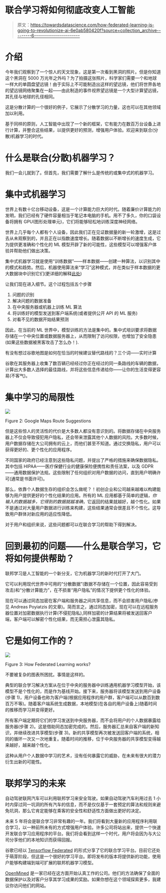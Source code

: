 # 联合学习将如何彻底改变人工智能

> 原文：<https://towardsdatascience.com/how-federated-learning-is-going-to-revolutionize-ai-6e0ab580420f?source=collection_archive---------6----------------------->

# 介绍

今年我们观察到了一个惊人的天文现象，这是第一次看到黑洞的照片。但是你知道这个黑洞在 5000 万光年之外吗？为了拍摄这张照片，科学家们需要一个和地球一样大的单圆盘望远镜！由于实际上不可能制造出这样的望远镜，他们将世界各地的望远镜网络聚集在一起——由此制造的事件视界望远镜是一个大型计算望远镜，其孔径与地球的孔径相同。

这是分散计算的一个很好的例子，它展示了分散学习的力量，这也可以在其他领域加以利用。

基于同样的原则，人工智能中出现了一个新的框架，它有能力在数百万台设备上进行计算，并整合这些结果，以提供更好的预测，增强用户体验。欢迎来到联合(分散)机器学习的时代。

# 什么是联合(分散)机器学习？

我们一会儿就到了。但首先，我们需要了解什么是传统的或集中式的机器学习。

# 集中式机器学习

世界上有数十亿台移动设备，这是一个计算能力巨大的时代。随着廉价计算能力的发明，我们已经有了硬件容量相当于笔记本电脑的手机。用不了多久，你的口袋设备将拥有 GPU(图形处理单元)，它们将能够轻松地训练深度神经网络。

世界上几乎每个人都有个人设备，因此我们正在见证数据量的新一轮激增，这是过去从未观察到的，并且正在以指数速度增长。随着数据以不断增长的速度生成，它为提供更准确和个性化的 ML 模型开辟了新的可能性，这些模型可以增强客户体验并帮助他们做出决策。

集中式机器学习就是使用“训练数据”——样本数据——创建一种算法，以识别其中的模式和趋势。然后，机器使用算法来“学习”这种模式，并在类似于样本数据的更大数据块中识别它们(更详细的解释[此处](https://en.wikipedia.org/wiki/Machine_learning))

让我们现在进入细节。这个过程包括五个步骤

1.  问题的识别
2.  解决问题的数据准备
3.  在中央服务器或机器上训练 ML 算法
4.  将训练好的模型发送到客户端系统(或者提供公开 API 的 ML 服务)
5.  对看不见的数据开始结果预测

因此，在当前的 ML 世界中，模型训练的方法是集中的。集中式培训要求将数据存储在一个中央位置或数据服务器上，从而限制了访问权限，也增加了安全隐患(如果这些数据被黑客攻击了怎么办！).

有没有想过谷歌地图是如何在恰当的时候建议替代路线的？三个词——实时计算

谷歌在其服务器上收集了数百辆已经经过你正在经过的同一条路线的车辆的数据，计算出大多数人选择的最佳路线，并将这些信息传递给你——让你的生活变得更容易(不客气)。

# 集中学习的局限性

![](img/590d738501c729c60ac0a829a806decc.png)

Figure 2: Google Maps Route Suggestions

但是这些惊人的灵活性的代价是大多数人都没有意识到的。将数据存储在中央服务器上不仅会导致侵犯用户隐私，还会带来泄露其他个人数据的风险。大多数时候，用户数据存储在大公司拥有的云上，而他们甚至不知道。通过交换隐私，用户可以获得更好的、更个性化的应用程序。

不同国家的政府已经注意到这些隐私问题，并提出了严格的措施来确保数据隐私。其中包括 HIPAA——医疗保健行业的健康保险便携性和责任法案，以及 GDPR——通用数据保护法规。这些限制了任何组织对用户数据的访问，直到用户明确许可(通常是书面许可)。

那么，依靠个人数据生存的组织会怎么做呢？！初创企业和公司越来越难以构建能够为用户提供更好的个性化结果的应用。所有的 ML 应用都基于简单的逻辑，*你输入的数据越多，它得到的数据就越准确*，它返回的结果就越好，越个性化。如果不是通过对大量用户数据进行训练来构建，这些结果通常会很差且不个性化。这导致用户群体对新应用的适应性降低。

对于用户和组织来说，这些问题都可以在联合学习的帮助下得到解决。

# 回到最初的问题——什么是联合学习，它将如何提供帮助？

联邦学习是人工智能的一个新分支，它为机器学习的新时代打开了大门。

它可以利用现代世界中可用的“分散数据”(数据不存储在一个位置，因此容易受到攻击)和“分散计算能力”，在不损害“用户隐私”的情况下提供更个性化的体验。

现在可以通过同态加密在客户端和服务器之间共享信息，而不会损害用户隐私(参见 Andreas Poyiatzis 的文章)。简而言之，通过同态加密，现在可以在远程服务器位置对加密数据执行计算(不侵犯隐私),同样加密的计算结果将被发送回客户端，客户端可以解密个性化结果，而无需担心泄露其隐私。

# 它是如何工作的？

![](img/dc24b90aa20c459d4d89e15d9f17fb32.png)

Figure 3: How Federated Learning works?

不要被复杂的图表所困扰。事情是这样的。

典型的联合学习解决方案从在位于中央的服务器中训练通用机器学习模型开始，该模型不是个性化的，而是作为基线开始。接下来，服务器将该模型发送到用户设备(步骤 1)，用户设备也称为客户端(根据应用程序的用户群，客户端可以从数百到数百万不等)。随着客户端系统生成数据，本地模型(在各自的用户设备上)随着时间的推移而学习并变得更好。

所有客户端定期将它们的学习发送到中央服务器，而不会将用户的个人数据暴露给服务器(步骤 2)。这是借助同态加密完成的。然后，服务器汇总来自客户端的新知识，并继续改进共享模型(步骤 3)。新的共享模型再次被发送回客户端的系统，相同的循环一次又一次地重复。随着时间的推移，位于中央服务器的共享模型变得越来越好，越来越个性化。

这种从用户个人数据中学习的艺术，没有任何暴露它的威胁，在未来有很大的潜力衍生出新的可能性。

# 联邦学习的未来

自动驾驶联网汽车可以利用联邦学习来安全驾驶。如果自动驾驶汽车利用过去 1 小时内穿过同一坑洞的所有汽车的信息，而不是仅仅基于一套预定的算法和规则来避免坑洞，那么它肯定能够在乘客的安全性和舒适性方面做出更好的决定。

未来 5 年将会是联合学习非常有趣的一年。我们将看到大量新的应用程序利用联合学习，以一种前所未有的方式增强用户体验。许多公司将站出来，提供一个快速开发联合学习应用程序的平台。我们将会看到这样一个时代，用户将会因为与大公司分享他们的本地知识而获得回报。

谷歌已经以 [Tensorflow Federated](https://www.tensorflow.org/federated) 的形式分享了它的联合学习平台。目前它还处于萌芽阶段，但这是一个很好的学习平台。即将发布的版本将提供新的功能，使用户能够构建端到端可扩展的联邦机器学习模型。

[OpenMined](https://www.openmined.org/) 是一家已经在这方面开始认真工作的公司。他们的方法确保了全面的数据保护以及对客户分享其学习成果的奖励。如果你想在这个领域探索更多，我建议你访问他们的网站。
